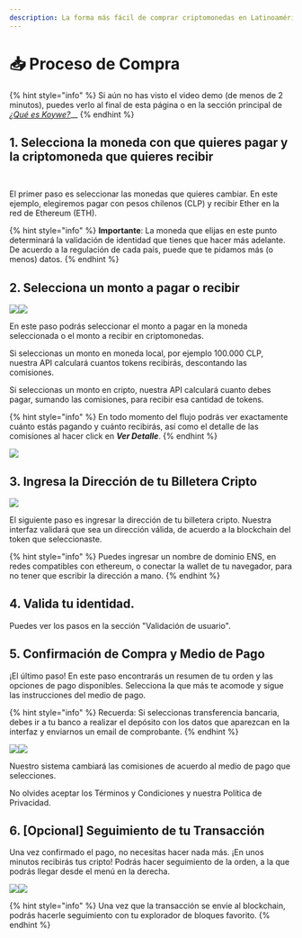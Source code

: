 ```yaml
---
description: La forma más fácil de comprar criptomonedas en Latinoamérica
---
```


# 📥 Proceso de Compra

{% hint style="info" %}
Si aún no has visto el video demo (de menos de 2 minutos), puedes verlo al final de esta página o en la sección principal de [_¿Qué es Koywe?_](./)__
{% endhint %}

## 1. Selecciona la moneda con que quieres pagar y la criptomoneda que quieres recibir

<div>

<figure><img src="../../.gitbook/assets/compra1.png" alt=""><figcaption></figcaption></figure>

 

<figure><img src="../../.gitbook/assets/compra2.png" alt=""><figcaption></figcaption></figure>

</div>

El primer paso es seleccionar las monedas que quieres cambiar. En este ejemplo, elegiremos pagar con pesos chilenos (CLP) y recibir Ether en la red de Ethereum (ETH).

{% hint style="info" %}
**Importante**: La moneda que elijas en este punto determinará la validación de identidad que tienes que hacer más adelante. De acuerdo a la regulación de cada país, puede que te pidamos más (o menos) datos.
{% endhint %}

## 2. Selecciona un monto a pagar o recibir

![](<../../.gitbook/assets/Screen Shot 2022-12-07 at 18.14.05.png>)![](<../../.gitbook/assets/Screen Shot 2022-12-07 at 18.14.13.png>)

En este paso podrás seleccionar el monto a pagar en la moneda seleccionada o el monto a recibir en criptomonedas.

Si seleccionas un monto en moneda local, por ejemplo 100.000 CLP, nuestra API calculará cuantos tokens recibirás, descontando las comisiones.

Si seleccionas un monto en cripto, nuestra API calculará cuanto debes pagar, sumando las comisiones, para recibir esa cantidad de tokens.

{% hint style="info" %}
En todo momento del flujo podrás ver exactamente cuánto estás pagando y cuánto recibirás, así como el detalle de las comisiones al hacer click en _**Ver Detalle**_.
{% endhint %}

![](<../../.gitbook/assets/Screen Shot 2022-12-07 at 21.58.53.png>)

## 3. Ingresa la Dirección de tu Billetera Cripto

![](<../../.gitbook/assets/Screen Shot 2022-12-07 at 22.01.31.png>)

El siguiente paso es ingresar la dirección de tu billetera cripto. Nuestra interfaz validará que sea un dirección válida, de acuerdo a la blockchain del token que seleccionaste.

{% hint style="info" %}
Puedes ingresar un nombre de dominio ENS, en redes compatibles con ethereum, o conectar la wallet de tu navegador, para no tener que escribir la dirección a mano.
{% endhint %}

## 4. Valida tu identidad.

Puedes ver los pasos en la sección "Validación de usuario".

## 5. Confirmación de Compra y Medio de Pago

¡El último paso! En este paso encontrarás un resumen de tu orden y las opciones de pago disponibles. Selecciona la que más te acomode y sigue las instrucciones del medio de pago.

{% hint style="info" %}
Recuerda: Si seleccionas transferencia bancaria, debes ir a tu banco a realizar el depósito con los datos que aparezcan en la interfaz y enviarnos un email de comprobante.
{% endhint %}

![](<../../.gitbook/assets/Screen Shot 2022-12-07 at 22.43.46.png>)![](<../../.gitbook/assets/Screen Shot 2022-12-07 at 22.43.53.png>)

Nuestro sistema cambiará las comisiones de acuerdo al medio de pago que selecciones.

No olvides aceptar los Términos y Condiciones y nuestra Política de Privacidad.

## 6. \[Opcional] Seguimiento de tu Transacción

Una vez confirmado el pago, no necesitas hacer nada más. ¡En unos minutos recibirás tus cripto! Podrás hacer seguimiento de la orden, a la que podrás llegar desde el menú en la derecha.

![](<../../.gitbook/assets/Screen Shot 2022-12-07 at 22.50.33.png>)![](<../../.gitbook/assets/Screen Shot 2022-12-07 at 22.50.26.png>)

{% hint style="info" %}
Una vez que la transacción se envíe al blockchain, podrás hacerle seguimiento con tu explorador de bloques favorito.
{% endhint %}



